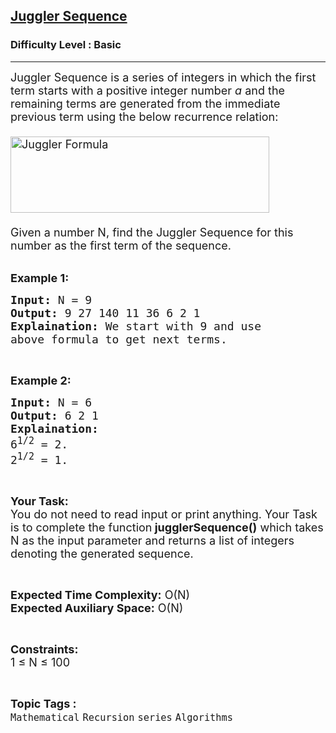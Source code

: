 <h2><a href="https://www.geeksforgeeks.org/problems/juggler-sequence3930/1?page=1&category=Recursion&difficulty=Basic&sortBy=submissions">Juggler Sequence</a></h2><h3>Difficulty Level : Basic</h3><hr><div class="problems_problem_content__Xm_eO"><p><span style="font-size: 18px;">Juggler Sequence is a series of integers&nbsp;in which the first term starts with a positive integer number&nbsp;<em>a</em>&nbsp;and the remaining terms are generated from the immediate previous term using the below recurrence relation:<br><br><img style="width: 414px; height: 122px;" src="https://media.geeksforgeeks.org/img-practice/PROD/addEditProblem/705067/Web/Other/2220ffd2-353d-4b30-b2aa-68fe4047f959_1685087657.png" alt="Juggler Formula"><br><br>Given a number N, find the&nbsp;Juggler Sequence for this number as the first term of the sequence.</span></p>
<p><br><strong><span style="font-size: 18px;">Example 1:</span></strong></p>
<pre><span style="font-size: 18px;"><strong>Input:</strong> N = 9
<strong>Output:</strong> 9 27 140 11 36 6 2 1
<strong>Explaination:</strong> We start with 9 and use 
above formula to get next terms.</span></pre>
<p>&nbsp;</p>
<p><strong><span style="font-size: 18px;">Example 2:</span></strong></p>
<pre><span style="font-size: 18px;"><strong>Input:</strong> N = 6
<strong>Output:</strong> 6 2 1
<strong>Explaination:</strong> 
6<sup>1/2</sup> = 2. 
2<sup>1/2</sup> = 1.</span></pre>
<p>&nbsp;</p>
<p><span style="font-size: 18px;"><strong>Your Task:</strong><br>You do not need to read input or print anything. Your Task is to complete the function<strong> jugglerSequence()</strong> which takes N as the input parameter and returns a list of integers denoting&nbsp;the generated sequence.</span></p>
<p>&nbsp;</p>
<p><span style="font-size: 18px;"><strong>Expected Time Complexity:</strong> O(N</span><span style="font-size: 18px;">)<br><strong>Expected Auxiliary Space:</strong> O(N)</span></p>
<p>&nbsp;</p>
<p><span style="font-size: 18px;"><strong>Constraints:</strong><br>1 ≤ N ≤ 100</span></p></div><br><p><span style=font-size:18px><strong>Topic Tags : </strong><br><code>Mathematical</code>&nbsp;<code>Recursion</code>&nbsp;<code>series</code>&nbsp;<code>Algorithms</code>&nbsp;